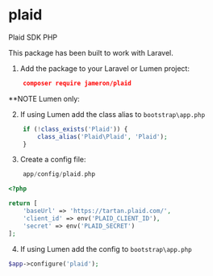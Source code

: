 # plaid
Plaid SDK PHP

This package has been built to work with Laravel.

1) Add the package to your Laravel or Lumen project:

```json
    composer require jameron/plaid
```

**NOTE  Lumen only:

2) If using Lumen add the class alias to `bootstrap\app.php`

```php
    if (!class_exists('Plaid')) {
        class_alias('Plaid\Plaid', 'Plaid');
    }
```

3) Create a config file:

```php
    app/config/plaid.php
```

```php
<?php

return [
    'baseUrl' => 'https://tartan.plaid.com/',
    'client_id' => env('PLAID_CLIENT_ID'),
    'secret' => env('PLAID_SECRET')
];
```

4) If using Lumen add the config to `bootstrap\app.php`

```php
$app->configure('plaid');
```
